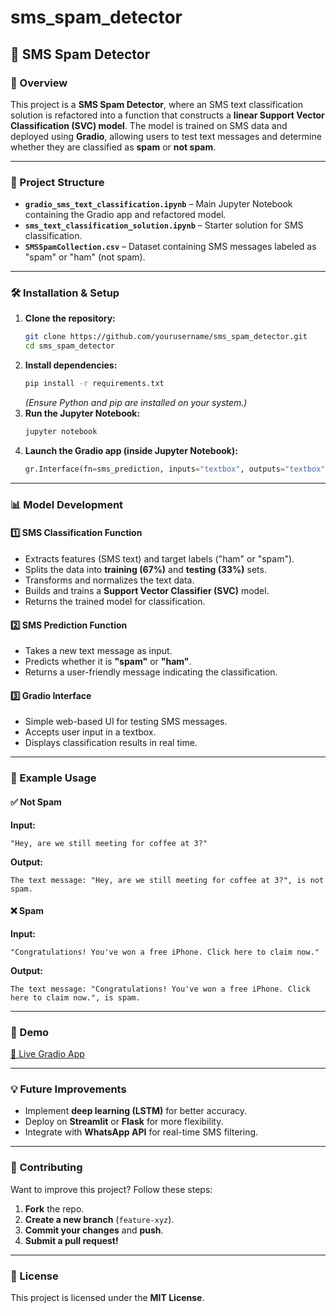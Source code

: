 # sms_spam_detector

## 📱 SMS Spam Detector  

### 🚀 Overview  
This project is a **SMS Spam Detector**, where an SMS text classification solution is refactored into a function that constructs a **linear Support Vector Classification (SVC) model**. The model is trained on SMS data and deployed using **Gradio**, allowing users to test text messages and determine whether they are classified as **spam** or **not spam**.  

---

### 📂 Project Structure  
- **`gradio_sms_text_classification.ipynb`** – Main Jupyter Notebook containing the Gradio app and refactored model.  
- **`sms_text_classification_solution.ipynb`** – Starter solution for SMS classification.  
- **`SMSSpamCollection.csv`** – Dataset containing SMS messages labeled as "spam" or "ham" (not spam).  

---

### 🛠️ Installation & Setup  
1. **Clone the repository:**  
   ```bash
   git clone https://github.com/yourusername/sms_spam_detector.git
   cd sms_spam_detector
   ```
2. **Install dependencies:**  
   ```bash
   pip install -r requirements.txt
   ```
   *(Ensure Python and pip are installed on your system.)*  
3. **Run the Jupyter Notebook:**  
   ```bash
   jupyter notebook
   ```
4. **Launch the Gradio app (inside Jupyter Notebook):**  
   ```python
   gr.Interface(fn=sms_prediction, inputs="textbox", outputs="textbox").launch()
   ```

---

### 📊 Model Development  

#### 1️⃣ **SMS Classification Function**  
- Extracts features (SMS text) and target labels ("ham" or "spam").  
- Splits the data into **training (67%)** and **testing (33%)** sets.  
- Transforms and normalizes the text data.  
- Builds and trains a **Support Vector Classifier (SVC)** model.  
- Returns the trained model for classification.  

#### 2️⃣ **SMS Prediction Function**  
- Takes a new text message as input.  
- Predicts whether it is **"spam"** or **"ham"**.  
- Returns a user-friendly message indicating the classification.  

#### 3️⃣ **Gradio Interface**  
- Simple web-based UI for testing SMS messages.  
- Accepts user input in a textbox.  
- Displays classification results in real time.  

---

### 🎯 Example Usage  
#### ✅ Not Spam  
**Input:**  
```  
"Hey, are we still meeting for coffee at 3?"  
```  
**Output:**  
```  
The text message: "Hey, are we still meeting for coffee at 3?", is not spam.  
```  

#### ❌ Spam  
**Input:**  
```  
"Congratulations! You've won a free iPhone. Click here to claim now."  
```  
**Output:**  
```  
The text message: "Congratulations! You've won a free iPhone. Click here to claim now.", is spam.  
```  

---

### 🎥 Demo  
[🔗 Live Gradio App](https://ea2df1f0ee507fde38.gradio.live/)

---

### 💡 Future Improvements  
- Implement **deep learning (LSTM)** for better accuracy.  
- Deploy on **Streamlit** or **Flask** for more flexibility.  
- Integrate with **WhatsApp API** for real-time SMS filtering.  

---

### 🤝 Contributing  
Want to improve this project? Follow these steps:  
1. **Fork** the repo.  
2. **Create a new branch** (`feature-xyz`).  
3. **Commit your changes** and **push**.  
4. **Submit a pull request!**  

---

### 📝 License  
This project is licensed under the **MIT License**.  
